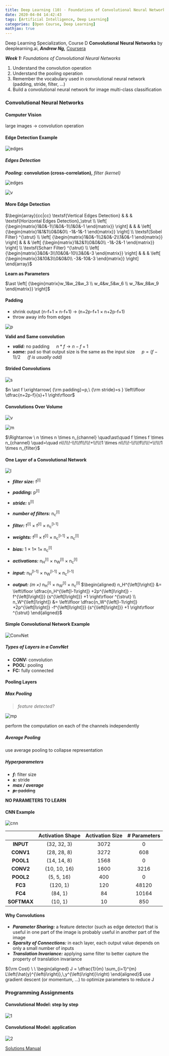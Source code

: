 ```yaml
---
title: Deep Learning (10) · Foundations of Convolutional Neural Networks
date: 2020-04-04 14:42:43
tags: [Artificial Intelligence, Deep Learning]
categories: [Open Course, Deep Learning]
mathjax: true
---
```


Deep Learning Specialization, Course D
**Convolutional Neural Networks** by deeplearning.ai, ***Andrew Ng,*** [Coursera]( https://www.coursera.org/learn/neural-networks-deep-learning/home/info)

***Week 1:*** *Foundations of Convolutional Neural Networks*

1. Understand the convolution operation
2. Understand the pooling operation
3. Remember the vocabulary used in convolutional neural network (padding, stride, filter, ...)
4. Build a convolutional neural network for image multi-class classification

<!-- more -->

### Convolutional Neural Networks

#### Computer Vision

large images → convolution operation

#### Edge Detection Example

![edges](Deep-Learning-Andrew-Ng-10/1.png)

##### Edges Detection

***Pooling:*** **convolution (cross-correlation),** *filter (kernel)*

![edges](Deep-Learning-Andrew-Ng-10/2.gif)

![v](Deep-Learning-Andrew-Ng-10/3.png)

#### More Edge Detection

$\begin{array}{cc|cc} \textsf{Vertical Edges Detection} & & & \textsf{Horizontal Edges Detection}_\strut \\ \left[ {\begin{matrix}1&0&-1\\1&0&-1\\1&0&-1 \end{matrix}} \right] & & & \left[ {\begin{matrix}1&1&1\\0&0&0\\ -1&-1&-1 \end{matrix}} \right] \\ \textsf{Sobel Filter} ^{\strut} \\ \left[ {\begin{matrix}1&0&-1\\2&0&-2\\1&0&-1 \end{matrix}} \right] & & & \left[ {\begin{matrix}1&2&1\\0&0&0\\ -1&-2&-1 \end{matrix}} \right] \\ \textsf{Scharr Filter} ^{\strut} \\ \left[ {\begin{matrix}3&0&-3\\10&0&-10\\3&0&-3 \end{matrix}} \right] & & & \left[ {\begin{matrix}3&10&3\\0&0&0\\ -3&-10&-3 \end{matrix}} \right] \end{array}$

**Learn as Parameters**

$\ast \left[ {\begin{matrix}w_1&w_2&w_3 \\ w_4&w_5&w_6 \\ w_7&w_8&w_9 \end{matrix}} \right]$

#### Padding

- shrink output (n-f+1 × n-f+1) → (n+2p-f+1 × n+2p-f+1)
- throw away info from edges

![p](Deep-Learning-Andrew-Ng-10/4.png)

**Valid and Same convolution**

- ***valid:*** no padding &emsp; $n \ast f \rightarrow n-f+1$
- ***same:*** pad so that output size is the same as the input size &emsp; $p=(f-1)/2$ &emsp; *(f is usually odd)*

#### Strided Convolutions

![s](Deep-Learning-Andrew-Ng-10/5.png)

$n \ast f \xrightarrow{ {\rm padding}=p,\ {\rm stride}=s } \left\lfloor \dfrac{n+2p-f}{s}+1 \right\rfloor$

#### Convolutions Over Volume

![v](Deep-Learning-Andrew-Ng-10/6.png)

![m](Deep-Learning-Andrew-Ng-10/7.png)

$\Rightarrow \ n \times n \times n_{channel} \quad\ast\quad f \times f \times n_{channel} \quad=\quad n\\!\\!-\\!\\!f\\!\\!+\\!\\!1 \times n\\!\\!-\\!\\!f\\!\\!+\\!\\!1 \times n_{filter}$

#### One Layer of a Convolutional Network

![l](Deep-Learning-Andrew-Ng-10/8.png)

- ***filter size:*** f<sup>[l]</sup>
- ***padding:*** p<sup>[l]</sup>
- ***stride:*** s<sup>[l]</sup>
- ***number of filters:*** n<sub>c</sub><sup>[l]</sup>

- ***filter:*** f<sup>[l]</sup> × f<sup>[l]</sup> × n<sub>c</sub><sup>[l-1]</sup>
- ***weights:*** f<sup>[l]</sup> × f<sup>[l]</sup> × n<sub>c</sub><sup>[l-1]</sup> × n<sub>c</sub><sup>[l]</sup>
- ***bias:*** 1 × 1× 1× n<sub>c</sub><sup>[l]</sup>
- ***activations:*** n<sub>H</sub><sup>[l]</sup> × n<sub>W</sub><sup>[l]</sup> × n<sub>c</sub><sup>[l]</sup>
- ***input:*** n<sub>H</sub><sup>[l-1]</sup> × n<sub>W</sub><sup>[l-1]</sup> × n<sub>c</sub><sup>[l-1]</sup>
- ***output:*** *(m ×)* n<sub>H</sub><sup>[l]</sup> × n<sub>W</sub><sup>[l]</sup> × n<sub>c</sub><sup>[l]</sup>
  $\begin{aligned} n_H^{\left[l\right]} &= \left\lfloor \dfrac{n_H^{\left[l-1\right]} +2p^{\left[l\right]} -f^{\left[l\right]}} {s^{\left[l\right]}} +1 \right\rfloor ^{\strut} \\ n_W^{\left[l\right]} &= \left\lfloor \dfrac{n_W^{\left[l-1\right]} +2p^{\left[l\right]} -f^{\left[l\right]}} {s^{\left[l\right]}} +1 \right\rfloor ^{\strut} \end{aligned}$

#### Simple Convolutional Network Example

![ConvNet](Deep-Learning-Andrew-Ng-10/9.png)

##### Types of Layers in a ConvNet

- **CONV:** convolution
- **POOL:** pooling
- **FC:** fully connected

#### Pooling Layers

##### Max Pooling

> *feature detected?*

![mp](Deep-Learning-Andrew-Ng-10/10.png)

perform the computation on each of the channels independently

##### Average Pooling

use average pooling to collapse representation

##### Hyperparameters

- ***f:*** filter size
- ***s:*** stride
- ***max / average***
- ~~***p:*** padding~~

**NO PARAMETERS TO LEARN**

#### CNN Example

![cnn](Deep-Learning-Andrew-Ng-10/11.png)

|             | Activation Shape | Activation Size | \# Parameters |
| :---------: | :--------------: | :-------------: | :-----------: |
|  **INPUT**  |   (32, 32, 3)    |      3072       |       0       |
|  **CONV1**  |   (28, 28, 8)    |      3272       |      608      |
|  **POOL1**  |   (14, 14, 8)    |      1568       |       0       |
|  **CONV2**  |   (10, 10, 16)   |      1600       |     3216      |
|  **POOL2**  |    (5, 5, 16)    |       400       |       0       |
|   **FC3**   |     (120, 1)     |       120       |     48120     |
|   **FC4**   |     (84, 1)      |       84        |     10164     |
| **SOFTMAX** |     (10, 1)      |       10        |      850      |

#### Why Convolutions

- ***Parameter Sharing:*** a feature detector (such as edge detector) that is useful in one part of the image is probably useful in another part of the image
- ***Sparsity of Connections:*** in each layer, each output value depends on only a small number of inputs
- ***Translation Invariance:*** applying same filter to better capture the property of translation invariance

${\rm Cost} \ \ \begin{aligned} J = \dfrac{1}{m} \sum_{i=1}^{m} L\left(\hat{y}^{\left(i\right)},\,y^{\left(i\right)}\right) \end{aligned}$
use gradient descent (or momentum, ...) to optimize parameters to reduce J

### Programming Assignments

#### Convolutional Model: step by step

![1](/Deep-Learning-Andrew-Ng-10/12.png)

#### Convolutional Model: application

![2](/Deep-Learning-Andrew-Ng-10/13.png)

<a href='https://github.com/muhac/coursera-deep-learning-solutions' target="_blank">Solutions Manual</a>
